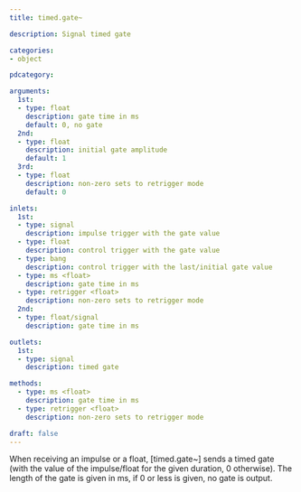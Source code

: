 ```yaml
---
title: timed.gate~

description: Signal timed gate

categories:
- object

pdcategory:

arguments:
  1st:
  - type: float
    description: gate time in ms
    default: 0, no gate
  2nd:
  - type: float
    description: initial gate amplitude
    default: 1
  3rd:
  - type: float
    description: non-zero sets to retrigger mode
    default: 0

inlets:
  1st:
  - type: signal
    description: impulse trigger with the gate value
  - type: float
    description: control trigger with the gate value
  - type: bang
    description: control trigger with the last/initial gate value
  - type: ms <float>
    description: gate time in ms
  - type: retrigger <float>
    description: non-zero sets to retrigger mode
  2nd:
  - type: float/signal
    description: gate time in ms

outlets:
  1st:
  - type: signal
    description: timed gate

methods:
  - type: ms <float>
    description: gate time in ms
  - type: retrigger <float>
    description: non-zero sets to retrigger mode

draft: false
---
```


When receiving an impulse or a float, [timed.gate~] sends a timed gate (with the value of the impulse/float for the given duration, 0 otherwise). The length of the gate is given in ms, if 0 or less is given, no gate is output.